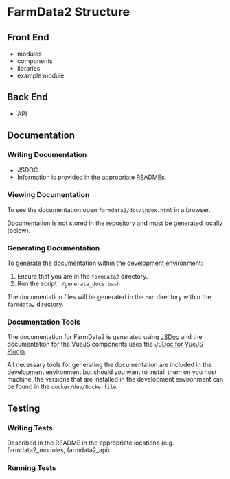 # FarmData2 Structure

## Front End

- modules
- components
- libraries
- example module

## Back End

- API

## Documentation

### Writing Documentation 

- JSDOC 
- Information is provided in the appropriate READMEs.

### Viewing Documentation

To see the documentation open `farmdata2/doc/index.html` in a browser.

Documentation is not stored in the repository and must be generated locally (below).

### Generating Documentation

To generate the documentation within the development environment:

1. Ensure that you are in the `farmdata2` directory.
2. Run the script `./generate_docs.bash`

The documentation files will be generated in the `doc` directory within the `farmdata2` directory.

### Documentation Tools

The documentation for FarmData2 is generated using [JSDoc](https://github.com/jsdoc/jsdoc) and the documentation for the VueJS components uses the [JSDoc for VueJS Plugin](https://github.com/Kocal/jsdoc-vuejs/tree/3.x).

All necessary tools for generating the documentation are included in the development environment but should you want to install them on you host machine, the versions that are installed in the development environment can be found in the `docker/dev/Dockerfile`.

## Testing

### Writing Tests
 
Described in the README in the appropriate locations (e.g. farmdata2_modules, farmdata2_api).  

### Running Tests

